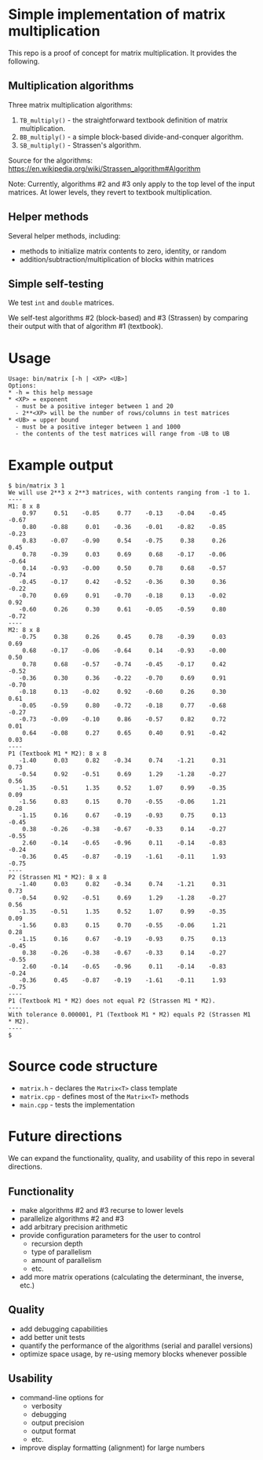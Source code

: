 # Simple implementation of matrix multiplication

This repo is a proof of concept for matrix multiplication.
It provides the following.

## Multiplication algorithms

Three matrix multiplication algorithms:

1. `TB_multiply()` - the straightforward textbook definition of matrix multiplication.
2. `BB_multiply()` - a simple block-based divide-and-conquer algorithm.
3. `SB_multiply()` - Strassen's algorithm.

Source for the algorithms:
https://en.wikipedia.org/wiki/Strassen_algorithm#Algorithm

Note: Currently, algorithms #2 and #3 only apply to the top level of the input
matrices.  At lower levels, they revert to textbook multiplication.

## Helper methods

Several helper methods, including:

* methods to initialize matrix contents to zero, identity, or random
* addition/subtraction/multiplication of blocks within matrices

## Simple self-testing

We test `int` and `double` matrices.

We self-test algorithms #2 (block-based) and #3 (Strassen) by comparing their
output with that of algorithm #1 (textbook).

# Usage

```
Usage: bin/matrix [-h | <XP> <UB>]
Options:
* -h = this help message
* <XP> = exponent
  - must be a positive integer between 1 and 20
  - 2**<XP> will be the number of rows/columns in test matrices
* <UB> = upper bound
  - must be a positive integer between 1 and 1000
  - the contents of the test matrices will range from -UB to UB
```

# Example output

```
$ bin/matrix 3 1
We will use 2**3 x 2**3 matrices, with contents ranging from -1 to 1.
----
M1: 8 x 8
    0.97     0.51    -0.85     0.77    -0.13    -0.04    -0.45    -0.67
    0.80    -0.88     0.01    -0.36    -0.01    -0.82    -0.85    -0.23
    0.83    -0.07    -0.90     0.54    -0.75     0.38     0.26     0.45
    0.78    -0.39     0.03     0.69     0.68    -0.17    -0.06    -0.64
    0.14    -0.93    -0.00     0.50     0.78     0.68    -0.57    -0.74
   -0.45    -0.17     0.42    -0.52    -0.36     0.30     0.36    -0.22
   -0.70     0.69     0.91    -0.70    -0.18     0.13    -0.02     0.92
   -0.60     0.26     0.30     0.61    -0.05    -0.59     0.80    -0.72
----
M2: 8 x 8
   -0.75     0.38     0.26     0.45     0.78    -0.39     0.03     0.69
    0.68    -0.17    -0.06    -0.64     0.14    -0.93    -0.00     0.50
    0.78     0.68    -0.57    -0.74    -0.45    -0.17     0.42    -0.52
   -0.36     0.30     0.36    -0.22    -0.70     0.69     0.91    -0.70
   -0.18     0.13    -0.02     0.92    -0.60     0.26     0.30     0.61
   -0.05    -0.59     0.80    -0.72    -0.18     0.77    -0.68    -0.27
   -0.73    -0.09    -0.10     0.86    -0.57     0.82     0.72     0.01
    0.64    -0.08     0.27     0.65     0.40     0.91    -0.42     0.03
----
P1 (Textbook M1 * M2): 8 x 8
   -1.40     0.03     0.82    -0.34     0.74    -1.21     0.31     0.73
   -0.54     0.92    -0.51     0.69     1.29    -1.28    -0.27     0.56
   -1.35    -0.51     1.35     0.52     1.07     0.99    -0.35     0.09
   -1.56     0.83     0.15     0.70    -0.55    -0.06     1.21     0.28
   -1.15     0.16     0.67    -0.19    -0.93     0.75     0.13    -0.45
    0.38    -0.26    -0.38    -0.67    -0.33     0.14    -0.27    -0.55
    2.60    -0.14    -0.65    -0.96     0.11    -0.14    -0.83    -0.24
   -0.36     0.45    -0.87    -0.19    -1.61    -0.11     1.93    -0.75
----
P2 (Strassen M1 * M2): 8 x 8
   -1.40     0.03     0.82    -0.34     0.74    -1.21     0.31     0.73
   -0.54     0.92    -0.51     0.69     1.29    -1.28    -0.27     0.56
   -1.35    -0.51     1.35     0.52     1.07     0.99    -0.35     0.09
   -1.56     0.83     0.15     0.70    -0.55    -0.06     1.21     0.28
   -1.15     0.16     0.67    -0.19    -0.93     0.75     0.13    -0.45
    0.38    -0.26    -0.38    -0.67    -0.33     0.14    -0.27    -0.55
    2.60    -0.14    -0.65    -0.96     0.11    -0.14    -0.83    -0.24
   -0.36     0.45    -0.87    -0.19    -1.61    -0.11     1.93    -0.75
----
P1 (Textbook M1 * M2) does not equal P2 (Strassen M1 * M2).
----
With tolerance 0.000001, P1 (Textbook M1 * M2) equals P2 (Strassen M1 * M2).
----
$
```

# Source code structure

* `matrix.h` - declares the `Matrix<T>` class template
* `matrix.cpp` - defines most of the `Matrix<T>` methods
* `main.cpp` - tests the implementation

# Future directions

We can expand the functionality, quality, and usability of this repo in several directions.

## Functionality

* make algorithms #2 and #3 recurse to lower levels
* parallelize algorithms #2 and #3
* add arbitrary precision arithmetic
* provide configuration parameters for the user to control
  - recursion depth
  - type of parallelism
  - amount of parallelism
  - etc.
* add more matrix operations (calculating the determinant, the inverse, etc.)

## Quality

* add debugging capabilities
* add better unit tests
* quantify the performance of the algorithms (serial and parallel versions)
* optimize space usage, by re-using memory blocks whenever possible

## Usability

* command-line options for
  - verbosity
  - debugging
  - output precision
  - output format
  - etc.
* improve display formatting (alignment) for large numbers
